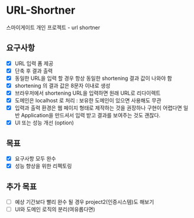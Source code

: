 # URL-Shortner
스마이게이트 개인 프로젝트 - url shortner

## 요구사항

- [X] URL 입력 폼 제공
- [X] 단축 후 결과 출력
- [x] 동일한 URL을 입력 할 경우 항상 동일한 shortening 결과 값이 나와야 함
- [x] shortening 의 결과 값은 8문자 이내로 생성
- [x] 브라우저에서 shortening URL을 입력하면 원래 URL로 리다이렉트
- [x] 도메인은 localhost 로 처리 : 보유한 도메인이 있으면 사용해도 무관
- [x] 입력과 출력 환경은 웹 페이지 형태로 제작하는 것을 권장하나 구현이 어렵다면 일반 Application을 만드셔서 입력 받고 결과를 보여주는 것도 괜찮다.
- [x] UI 또는 성능 개선 (option)

## 목표
- [x] 요구사항 모두 완수
- [x] 성능 향상을 위한 리펙토링

## 추가 목표
- [ ] 예상 기간보다 빨리 완수 될 경우 project2(인증시스템)도 해보기
- [ ] UI와 도메인 로직의 분리(여유롭다면)